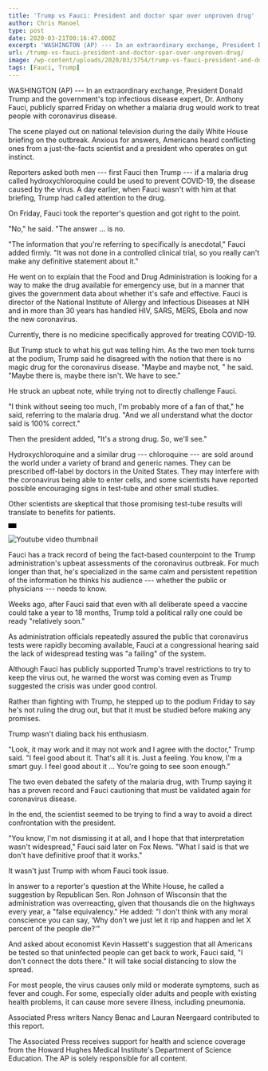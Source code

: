 ```yaml
---
title: 'Trump vs Fauci: President and doctor spar over unproven drug'
author: Chris Manoel
type: post
date: 2020-03-21T00:16:47.000Z
excerpt: 'WASHINGTON (AP) --- In an extraordinary exchange, President Donald Trump and the government''s top infectious disease expert, Dr. Anthony Fauci, publicly sparred Friday on whether a malaria drug would work to treat people with coronavirus disease.The scene played out on national television during the daily White House briefing on the outbreak. Anxious for answers, Americans&hellip;'
url: /trump-vs-fauci-president-and-doctor-spar-over-unproven-drug/
image: /wp-content/uploads/2020/03/3754/trump-vs-fauci-president-and-doctor-spar-over-unproven-drug.jpeg
tags: [Fauci, Trump]
---
```


WASHINGTON (AP) --- In an extraordinary exchange, President Donald Trump and the government's top infectious disease expert, Dr. Anthony Fauci, publicly sparred Friday on whether a malaria drug would work to treat people with coronavirus disease.

The scene played out on national television during the daily White House briefing on the outbreak. Anxious for answers, Americans heard conflicting ones from a just-the-facts scientist and a president who operates on gut instinct.

Reporters asked both men --- first Fauci then Trump --- if a malaria drug called hydroxychloroquine could be used to prevent COVID-19, the disease caused by the virus. A day earlier, when Fauci wasn't with him at that briefing, Trump had called attention to the drug.

On Friday, Fauci took the reporter's question and got right to the point.

"No," he said. "The answer … is no.

"The information that you're referring to specifically is anecdotal," Fauci added firmly. "It was not done in a controlled clinical trial, so you really can't make any definitive statement about it."

He went on to explain that the Food and Drug Administration is looking for a way to make the drug available for emergency use, but in a manner that gives the government data about whether it's safe and effective. Fauci is director of the National Institute of Allergy and Infectious Diseases at NIH and in more than 30 years has handled HIV, SARS, MERS, Ebola and now the new coronavirus.

Currently, there is no medicine specifically approved for treating COVID-19.

But Trump stuck to what his gut was telling him. As the two men took turns at the podium, Trump said he disagreed with the notion that there is no magic drug for the coronavirus disease. "Maybe and maybe not, " he said. "Maybe there is, maybe there isn't. We have to see."

He struck an upbeat note, while trying not to directly challenge Fauci.

"I think without seeing too much, I'm probably more of a fan of that," he said, referring to the malaria drug. "And we all understand what the doctor said is 100% correct."

Then the president added, "It's a strong drug. So, we'll see."

Hydroxychloroquine and a similar drug --- chloroquine --- are sold around the world under a variety of brand and generic names. They can be prescribed off-label by doctors in the United States. They may interfere with the coronavirus being able to enter cells, and some scientists have reported possible encouraging signs in test-tube and other small studies.

Other scientists are skeptical that those promising test-tube results will translate to benefits for patients.

![ratio](data:image/png;base64,iVBORw0KGgoAAAANSUhEUgAAABAAAAAJCAAAAAAeQfPuAAAAC0lEQVQYGWMYrAAAAJkAAWzZLOIAAAAASUVORK5CIIA=)

![Youtube video thumbnail](https://img.youtube.com/vi/yYhriqvJMSw/0.jpg)

Fauci has a track record of being the fact-based counterpoint to the Trump administration's upbeat assessments of the coronavirus outbreak. For much longer than that, he's specialized in the same calm and persistent repetition of the information he thinks his audience --- whether the public or physicians --- needs to know.

Weeks ago, after Fauci said that even with all deliberate speed a vaccine could take a year to 18 months, Trump told a political rally one could be ready "relatively soon."

As administration officials repeatedly assured the public that coronavirus tests were rapidly becoming available, Fauci at a congressional hearing said the lack of widespread testing was "a failing" of the system.

Although Fauci has publicly supported Trump's travel restrictions to try to keep the virus out, he warned the worst was coming even as Trump suggested the crisis was under good control.

Rather than fighting with Trump, he stepped up to the podium Friday to say he's not ruling the drug out, but that it must be studied before making any promises.

Trump wasn't dialing back his enthusiasm.

"Look, it may work and it may not work and I agree with the doctor," Trump said. "I feel good about it. That's all it is. Just a feeling. You know, I'm a smart guy. I feel good about it … You're going to see soon enough."

The two even debated the safety of the malaria drug, with Trump saying it has a proven record and Fauci cautioning that must be validated again for coronavirus disease.

In the end, the scientist seemed to be trying to find a way to avoid a direct confrontation with the president.

"You know, I'm not dismissing it at all, and I hope that that interpretation wasn't widespread," Fauci said later on Fox News. "What I said is that we don't have definitive proof that it works."

It wasn't just Trump with whom Fauci took issue.

In answer to a reporter's question at the White House, he called a suggestion by Republican Sen. Ron Johnson of Wisconsin that the administration was overreacting, given that thousands die on the highways every year, a "false equivalency." He added: "I don't think with any moral conscience you can say, ‘Why don't we just let it rip and happen and let X percent of the people die?'"

And asked about economist Kevin Hassett's suggestion that all Americans be tested so that uninfected people can get back to work, Fauci said, "I don't connect the dots there." It will take social distancing to slow the spread.

For most people, the virus causes only mild or moderate symptoms, such as fever and cough. For some, especially older adults and people with existing health problems, it can cause more severe illness, including pneumonia.

Associated Press writers Nancy Benac and Lauran Neergaard contributed to this report.

The Associated Press receives support for health and science coverage from the Howard Hughes Medical Institute's Department of Science Education. The AP is solely responsible for all content.
